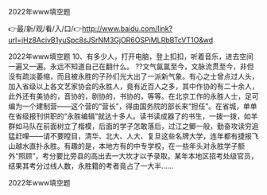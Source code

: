 2022年www填空题

👉最/新/观/看/入/口/👉http://www.baidu.com/link?url=jHz8AcivB1yuSpc8sJSrNM3GjOR6OSPiMLRbBTcVT1O&wd

2022年www填空题	10、有多少人，打开电脑，登上扣扣，听着音乐，进去空间一遍又一遍。永远不知道自己在翻什么。
??文气氤氲至今，文脉流贯至今，非但没有疏淡萎缩，而且被永胜的子孙们光大出了一派新气象。有心之士曾点过人头，加入省级以上各文艺家协会的永胜人，竟有近百人之多，其中作协的有二十余人，此外还有美协的，音协的，剧协的，书协的，等等。在北京工作的永胜人士，足可编为一个建制营——这个营的“营长”，得由国务院的部长来“担任”。在省城，单单在省级报刊供职的“永胜编辑”就达十多人。读书读成器了的书生，一拨一拨，如羊群如马队在前面树立了楷模，后面的学子怎敢落后，过江之鲫一般，勤奋攻读穷追猛赶哩——请不要瞠目，清华、北大、人大、复旦这些名牌大学，连年都有捷报飞山越水直扑永胜。有趣的是，本地方有的中专学校，在一些年头对永胜学子额外“照顾”，考分要比旁县的高出去一大坎才以予录取。某年本地区招考处级官员，结果其考分过线人数，永胜籍的考者竟占了一大半……


2022年www填空题
